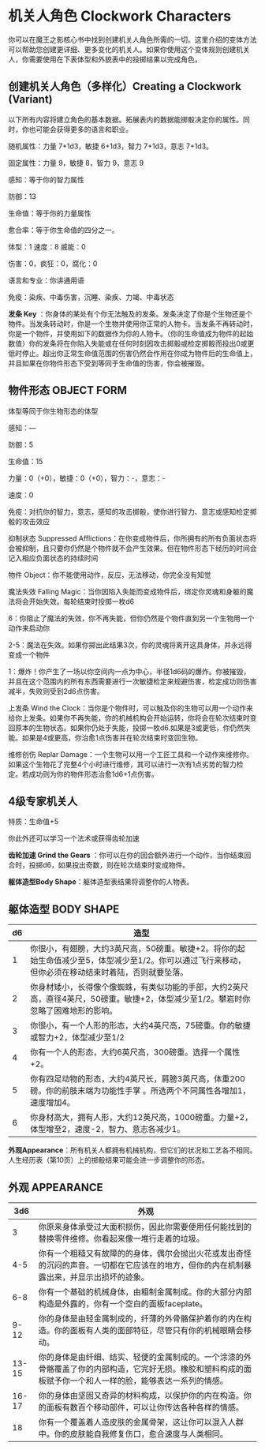 # 机关人角色 Clockwork Characters

你可以在魔王之影核心书中找到创建机关人角色所需的一切。这里介绍的变体方法可以帮助您创建更详细、更多变化的机关人。如果你使用这个变体规则创建机关人，你需要使用在下表体型和外貌表中的投掷结果以完成角色。

## 创建机关人角色（多样化）Creating a Clockwork (Variant)

以下所有内容将建立角色的基本数据。拓展表内的数据能掷骰决定你的属性。同时，你也可能会获得更多的语言和职业。

随机属性：力量 7+1d3，敏捷 6+1d3，智力 7+1d3，意志 7+1d3。

固定属性：力量 9，敏捷 8，智力 9，意志 9

感知：等于你的智力属性

防御：13

生命值：等于你的力量属性

愈合率：等于你生命值的四分之一。

体型：1 速度：8 威能：0

伤害：0，疯狂：0，腐化：0

语言和专业：你讲通用语

免疫：染疾、中毒伤害，沉睡、染疾、力竭、中毒状态

**发条 Key**
：你身体的某处有个你无法触及的发条。发条决定了你是个生物还是个物件。当发条转动时，你是一个生物并使用你正常的人物卡。当发条不再转动时，你是一个物件，并使用如下的数据作为你的人物卡。（你的生命值成为物件的起始数值）你的发条将在你陷入失能或在任何时刻因攻击掷骰或检定掷骰而投出0或更低时停止。超出你正常生命值范围的伤害仍然会作用在你成为物件后的生命值上，并且如果在你物件形态下受到等同于生命值的伤害，你会被摧毁。

## 物件形态 OBJECT FORM

体型等同于你生物形态的体型

感知：—

防御：5

生命值：15

力量：0（+0），敏捷：0（+0），智力：-，意志：-

速度：0

免疫：对抗你的智力，意志，感知的攻击掷骰，使你进行智力、意志或感知检定掷骰的攻击效应

抑制状态 Suppressed
Afflictions：在你变成物件后，你所拥有的所有负面状态将会被抑制，且只要你仍然是个物件就不会产生效果。但在物件形态下经历的时间会记入相应负面状态的持续时间

物件 Object：你不能使用动作，反应，无法移动，你完全没有知觉

魔法失效 Falling
Magic：当你因陷入失能而变成物件后，绑定你灵魂和身躯的魔法将会开始失效。每轮结束时投掷一枚d6

6：你阻止了魔法的失效，你不再失能，但你仍然是个物件直到另一个生物用一个动作来启动你

2-5：魔法在失效。如果你掷出此结果3次，你的灵魂将离开这具身体，并永远得变成一个物件

1：爆炸！你产生了一场以你空间内一点为中心，半径1d6码的爆炸。你被摧毁，并且在这个范围内的所有东西需要进行一次敏捷检定来规避伤害，检定成功则伤害减半，失败则受到2d6点伤害。

上发条 Wind the
Clock：当你是个物件时，可以触及你的生物可以用一个动作来给你上发条。如果你不再失能，你的机械机构会开始运转，你将会在轮次结束时变回原本的生物状态。如果你仍处于失能，投掷一枚d6.如果是3或更低，你仍然失能。如果是4或更高，你治愈1点伤害并在轮次结束时变回生物。

维修创伤 Replar
Damage：一个生物可以用一个工匠工具和一个动作来维修你。如果这个生物花了完整4个小时进行维修，其可以进行一次有1点劣势的智力检定。若成功则为你的物件形态治愈1d6+1点伤害。

## 4级专家机关人

特质：生命值+5

你此外还可以学习一个法术或获得齿轮加速

**齿轮加速 Grind the Gears**
：你可以在你的回合额外进行一个动作，当你结束回合时，投掷d6，如果投出奇数，则在轮次结束时变成物件。

**躯体造型Body Shape**：躯体造型表结果将调整你的人物表。

## 躯体**造型 BODY SHAPE**

<table>
<thead>
<tr class="header">
<th>d6</th>
<th>造型</th>
</tr>
</thead>
<tbody>
<tr class="odd">
<td>1</td>
<td>你很小，有翅膀，大约3英尺高，50磅重。敏捷+2。将你的起始生命值减少至5，体型减少至1/2。你可以通过飞行来移动，但你必须在移动结束时着陆，否则就要坠落。</td>
</tr>
<tr class="even">
<td>2</td>
<td>你身材矮小，长得像个像蜘蛛，有类似功能的手部，大约2英尺高，直径4英尺，50磅重。敏捷+2，体型减少至1/2。攀岩时你忽略了困难地形的影响。</td>
</tr>
<tr class="odd">
<td>3</td>
<td>你很小，有一个人形的形态，大约4英尺高，75磅重。你的敏捷或智力+2，体型减少至1/2</td>
</tr>
<tr class="even">
<td>4</td>
<td>你有一个人的形态，大约6英尺高，300磅重。选择一个属性+2。</td>
</tr>
<tr class="odd">
<td>5</td>
<td>你有四足动物的形态，大约4英尺长，肩膀3英尺高，体重200磅。你的前肢末端为功能性手掌
。所选两个不同属性各增加1，速度增加4。</td>
</tr>
<tr class="even">
<td>6</td>
<td>你身材高大，拥有人形，大约12英尺高，1000磅重。力量+2，体型增至2，速度-2，智力、意志各减少1。</td>
</tr>
</tbody>
</table>

**外观Appearance**：所有机关人都拥有机械机构，但它们的状况和工艺各不相同。人生经历表（第10页）上的掷骰结果可能会进一步调整你的形态。

## **外观 APPEARANCE**

<table>
<thead>
<tr class="header">
<th>3d6</th>
<th>外观</th>
</tr>
</thead>
<tbody>
<tr class="odd">
<td>3</td>
<td>你原来身体承受过大面积损伤，因此你需要使用任何能找到的替换零件维修。你看起来像一堆行走着的垃圾。</td>
</tr>
<tr class="even">
<td>4-5</td>
<td>你有一个粗糙又有故障的的身体，偶尔会抛出火花或发出奇怪的沉闷的声音。一切都在它应该在的地方，但你的内在机制暴露出来，并显示出损坏的迹象。</td>
</tr>
<tr class="odd">
<td>6-8</td>
<td>你有一个基础的机械身体，由粗制金属制成。你的大部分内部构造是外露的，你有一个空白的面板faceplate。</td>
</tr>
<tr class="even">
<td>9-12</td>
<td>你的身体是由轻金属制成的，纤薄的外骨骼保护着你的内在构造。你的面板有人类的面部特征，尽管只有你的机械眼睛会移动。</td>
</tr>
<tr class="odd">
<td>13-15</td>
<td>你的身体是由纤细、结实、轻便的金属制成的。一个涂漆的外骨骼覆盖了你的内部构造，它完好无损。橡胶和塑料构成的面板赋予你一个和人一样的脸，能够表达一系列的情感。</td>
</tr>
<tr class="even">
<td>16-17</td>
<td>你的身体由坚固又奇异的材料构成，以保护你的内在构造。你的面板有数百个移动部件，可以让你传达各种各样的情感。</td>
</tr>
<tr class="odd">
<td>18</td>
<td>你有一个覆盖着人造皮肤的金属骨架，这让你可以混入人群中。你的皮肤能自我修复伤口，愈合速度与人类相同。</td>
</tr>
</tbody>
</table>

 
